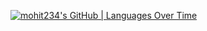 [![mohit234's GitHub | Languages Over Time](https://stats.quine.sh/mohit234/languages-over-time?theme=dracula&title=My+Languages+Over+Time&width=500&height=200&bgColor=90,000000,1e1e1e)](https://quine.sh)
